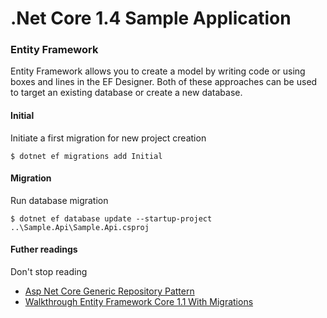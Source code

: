 # .Net Core 1.4 Sample Application

### Entity Framework

Entity Framework allows you to create a model by writing code or using boxes and lines in the EF Designer. Both of these approaches can be used to target an existing database or create a new database. 

#### Initial

Initiate a first migration for new project creation 

`$ dotnet ef migrations add Initial`

#### Migration

Run database migration

`$ dotnet ef database update --startup-project ..\Sample.Api\Sample.Api.csproj`

#### Futher readings

Don't stop reading 

- [Asp Net Core Generic Repository Pattern](https://social.technet.microsoft.com/wiki/contents/articles/36510.asp-net-core-generic-repository-pattern.aspx) 
- [Walkthrough Entity Framework Core 1.1 With Migrations](https://www.benday.com/2017/02/14/walkthrough-entity-framework-core-1-1-with-migrations)